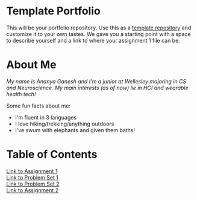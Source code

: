 # Template Portfolio
This will be your portfolio repository. Use this as a [template repository](https://docs.github.com/en/repositories/creating-and-managing-repositories/creating-a-template-repository) and customize it to your own tastes. We gave you a starting point with a space to describe yourself and a link to where your assignment 1 file can be.

# About Me
*My name is Ananya Ganesh and I'm a junior at Wellesley majoring in CS and Neuroscience. My main interests (as of now) lie in HCI and wearable health tech!*

Some fun facts about me:
- I'm fluent in 3 languages 
- I love hiking/trekking/anything outdoors
- I've swum with elephants and given them baths!

# Table of Contents
[Link to Assignment 1](assignments/6.1040%20assignment%201.pdf)
<br />
[Link to Problem Set 1](assignments/pset1.md)
<br />
[Link to Problem Set 2](assignments/pset2.md)
<br />
[Link to Assignment 2](assignments/assignment2.md) 

